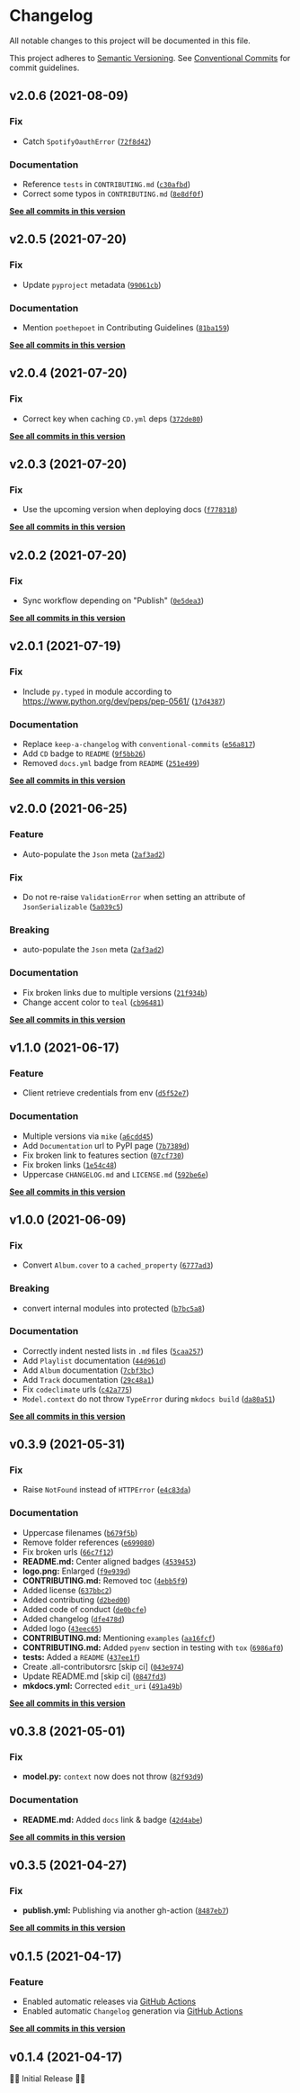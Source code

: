 # Changelog

All notable changes to this project will be documented in this file.

This project adheres to [Semantic Versioning](https://semver.org/spec/v2.0.0.html). See [Conventional Commits](https://www.conventionalcommits.org/en/v1.0.0/) for commit guidelines.

<!--next-version-placeholder-->

## v2.0.6 (2021-08-09)
### Fix
* Catch `SpotifyOauthError` ([`72f8d42`](https://github.com/the-dotify-project/dotify/commit/72f8d42888e374da79bab0dd5ed3a8102f5b239b))

### Documentation
* Reference `tests` in `CONTRIBUTING.md` ([`c30afbd`](https://github.com/the-dotify-project/dotify/commit/c30afbdfa260b7f6c0b4b254b6b4fea9ddf00fc2))
* Correct some typos in `CONTRIBUTING.md` ([`8e8df0f`](https://github.com/the-dotify-project/dotify/commit/8e8df0f546a5ec75d276d9e1b7071973ac27b50c))

**[See all commits in this version](https://github.com/the-dotify-project/dotify/compare/v2.0.5...v2.0.6)**

## v2.0.5 (2021-07-20)
### Fix
* Update `pyproject` metadata ([`99061cb`](https://github.com/the-dotify-project/dotify/commit/99061cb9fc193719e456287108cca9e025e93e9d))

### Documentation
* Mention `poethepoet` in Contributing Guidelines ([`81ba159`](https://github.com/the-dotify-project/dotify/commit/81ba159b0eaa22807936d6b0300a550a54ae6560))

**[See all commits in this version](https://github.com/the-dotify-project/dotify/compare/v2.0.4...v2.0.5)**

## v2.0.4 (2021-07-20)
### Fix
* Correct key when caching `CD.yml` deps ([`372de80`](https://github.com/the-dotify-project/dotify/commit/372de80f755ca9592fdad36768eabf3329ab762f))

**[See all commits in this version](https://github.com/the-dotify-project/dotify/compare/v2.0.3...v2.0.4)**

## v2.0.3 (2021-07-20)
### Fix
* Use the upcoming version when deploying docs ([`f778318`](https://github.com/the-dotify-project/dotify/commit/f7783189bf683e516e2b0ce9a0c9c13441acc812))

**[See all commits in this version](https://github.com/the-dotify-project/dotify/compare/v2.0.2...v2.0.3)**

## v2.0.2 (2021-07-20)
### Fix
* Sync workflow depending on "Publish" ([`0e5dea3`](https://github.com/the-dotify-project/dotify/commit/0e5dea33bdb36da452d40653a962e296652411f5))

**[See all commits in this version](https://github.com/the-dotify-project/dotify/compare/v2.0.1...v2.0.2)**

## v2.0.1 (2021-07-19)
### Fix
* Include `py.typed` in module according to https://www.python.org/dev/peps/pep-0561/ ([`17d4387`](https://github.com/the-dotify-project/dotify/commit/17d438742ea1cd054b89d97b3aa1a66c65a79fa4))

### Documentation
* Replace `keep-a-changelog` with `conventional-commits` ([`e56a817`](https://github.com/the-dotify-project/dotify/commit/e56a81707342d2815e836612b21b0ea105120b29))
* Add `CD` badge to `README` ([`9f5bb26`](https://github.com/the-dotify-project/dotify/commit/9f5bb26d54ad3b586f2f7deec27bc0508f7fb0f3))
* Removed `docs.yml` badge from `README` ([`251e499`](https://github.com/the-dotify-project/dotify/commit/251e499f282e1551563fd99cbb8b44f8fa6872f1))

**[See all commits in this version](https://github.com/the-dotify-project/dotify/compare/v2.0.0...v2.0.1)**

## v2.0.0 (2021-06-25)
### Feature
* Auto-populate the `Json` meta ([`2af3ad2`](https://github.com/the-dotify-project/dotify/commit/2af3ad2bb60cebb0088cab57b41400156b056414))

### Fix
* Do not re-raise `ValidationError` when setting an attribute of `JsonSerializable` ([`5a039c5`](https://github.com/the-dotify-project/dotify/commit/5a039c54569332d0b0b592dcd7ec26a09cd0e9ee))

### Breaking
* auto-populate the `Json` meta ([`2af3ad2`](https://github.com/the-dotify-project/dotify/commit/2af3ad2bb60cebb0088cab57b41400156b056414))

### Documentation
* Fix broken links due to multiple versions ([`21f934b`](https://github.com/the-dotify-project/dotify/commit/21f934b1710e92767357bbb0fddb148faf6df335))
* Change accent color to `teal` ([`cb96481`](https://github.com/the-dotify-project/dotify/commit/cb9648107b54adcf56253bc10dc2152bf46ec305))

**[See all commits in this version](https://github.com/the-dotify-project/dotify/compare/v1.1.0...v2.0.0)**

## v1.1.0 (2021-06-17)
### Feature
* Client retrieve credentials from env ([`d5f52e7`](https://github.com/the-dotify-project/dotify/commit/d5f52e77b407d45fe08854ec524688435dadccdd))

### Documentation
* Multiple versions via `mike` ([`a6cdd45`](https://github.com/the-dotify-project/dotify/commit/a6cdd4511b24a40a411160b77eea2784ba16620e))
* Add `Documentation` url to PyPI page ([`7b7389d`](https://github.com/the-dotify-project/dotify/commit/7b7389dfb9135609c74eff95cdfeba2fbad68a3b))
* Fix broken link to features section ([`07cf730`](https://github.com/the-dotify-project/dotify/commit/07cf730224bdd433cc59e78cc5db61bcc595dbf2))
* Fix broken links ([`1e54c48`](https://github.com/the-dotify-project/dotify/commit/1e54c48672dace21673749001ea28f0eb3c3da3b))
* Uppercase `CHANGELOG.md` and `LICENSE.md` ([`592be6e`](https://github.com/the-dotify-project/dotify/commit/592be6e7b7dddfd0643ba5db2c7a86e78e86b348))

**[See all commits in this version](https://github.com/the-dotify-project/dotify/compare/v1.0.0...v1.1.0)**

## v1.0.0 (2021-06-09)
### Fix
* Convert `Album.cover` to a `cached_property` ([`6777ad3`](https://github.com/the-dotify-project/dotify/commit/6777ad319e6b733f1f59f891afff987b4d186503))

### Breaking
* convert internal modules into protected ([`b7bc5a8`](https://github.com/the-dotify-project/dotify/commit/b7bc5a8f8da27d75d46001b7914ec8add80abd4a))

### Documentation
* Correctly indent nested lists in `.md` files ([`5caa257`](https://github.com/the-dotify-project/dotify/commit/5caa2579d9a2af769174ef196d88e7dd0b019998))
* Add `Playlist` documentation ([`44d961d`](https://github.com/the-dotify-project/dotify/commit/44d961df005b08a7c462a3e6da2c04af7ed15c92))
* Add `Album` documentation ([`7cbf3bc`](https://github.com/the-dotify-project/dotify/commit/7cbf3bcd8619aae5a8d6b544de33dd47753d1600))
* Add `Track` documentation ([`29c48a1`](https://github.com/the-dotify-project/dotify/commit/29c48a1c74fc80f2232d972d210828c03be3a294))
* Fix `codeclimate` urls ([`c42a775`](https://github.com/the-dotify-project/dotify/commit/c42a77598bdfd32b3e39bc2570ee18041af9a5cf))
* `Model.context` do not throw `TypeError` during `mkdocs build` ([`da80a51`](https://github.com/the-dotify-project/dotify/commit/da80a515995cbabd988ec277bf3ff53a11840949))

**[See all commits in this version](https://github.com/the-dotify-project/dotify/compare/v0.3.9...v1.0.0)**

## v0.3.9 (2021-05-31)
### Fix
* Raise `NotFound` instead of `HTTPError` ([`e4c83da`](https://github.com/the-dotify-project/dotify/commit/e4c83dae880f751c63bd4237762bf1a5ecf8d7aa))

### Documentation
* Uppercase filenames ([`b679f5b`](https://github.com/the-dotify-project/dotify/commit/b679f5bbc2347a9861f0e36fdfc9b24c91e104f1))
* Remove folder references ([`e699080`](https://github.com/the-dotify-project/dotify/commit/e6990800433da507b0a7ed4f2b7647b09c1ab6fb))
* Fix broken urls ([`66c7f12`](https://github.com/the-dotify-project/dotify/commit/66c7f12d15f2cf9c1fad46fa3deb4a10b78db589))
* **README.md:** Center aligned badges ([`4539453`](https://github.com/the-dotify-project/dotify/commit/45394532b430cce30a5b330e1cc4efa142c5a464))
* **logo.png:** Enlarged ([`f9e939d`](https://github.com/the-dotify-project/dotify/commit/f9e939d5750af12e05a342ea3ae18bdc5c1157d2))
* **CONTRIBUTING.md:** Removed toc ([`4ebb5f9`](https://github.com/the-dotify-project/dotify/commit/4ebb5f9426c7bd4bc79975537fe03ebb2a01a0dd))
* Added license ([`637bbc2`](https://github.com/the-dotify-project/dotify/commit/637bbc22590d666d30bb97a3dc1aed336b8c9300))
* Added contributing ([`d2bed00`](https://github.com/the-dotify-project/dotify/commit/d2bed003388ec4d5da5c8999bb6684869f8466c8))
* Added code of conduct ([`de0bcfe`](https://github.com/the-dotify-project/dotify/commit/de0bcfe5267c9af936ec17442810495be1ddc309))
* Added changelog ([`dfe478d`](https://github.com/the-dotify-project/dotify/commit/dfe478d25ea04a7aaafb71cb3d0a250432bbcbb4))
* Added logo ([`43eec65`](https://github.com/the-dotify-project/dotify/commit/43eec6526b4009bfa360099378d94d89354d20cb))
* **CONTRIBUTING.md:** Mentioning `examples` ([`aa16fcf`](https://github.com/the-dotify-project/dotify/commit/aa16fcffff2871e6a9a116e1d0d990fbb048f389))
* **CONTRIBUTING.md:** Added `pyenv` section in testing with `tox` ([`6986af0`](https://github.com/the-dotify-project/dotify/commit/6986af00f24ed617e05cf47f36ba17e6ec779d3b))
* **tests:** Added a `README` ([`437ee1f`](https://github.com/the-dotify-project/dotify/commit/437ee1f6860c91411047f94de197ce4a69ea6e4e))
* Create .all-contributorsrc [skip ci] ([`043e974`](https://github.com/the-dotify-project/dotify/commit/043e97453c4c0df94e30a6a1fc48198642469335))
* Update README.md [skip ci] ([`0847fd3`](https://github.com/the-dotify-project/dotify/commit/0847fd3af716c4903cc58564aa324777cbef69d6))
* **mkdocs.yml:** Corrected `edit_uri` ([`491a49b`](https://github.com/the-dotify-project/dotify/commit/491a49b684a3bfd0f7d31e0ee9596e3b975afa65))

**[See all commits in this version](https://github.com/the-dotify-project/dotify/compare/v0.3.8...v0.3.9)**

## v0.3.8 (2021-05-01)
### Fix
* **model.py:** `context` now does not throw ([`82f93d9`](https://github.com/the-dotify-project/dotify/commit/82f93d92e16860e3dd751125e0c5f72125781231))

### Documentation
* **README.md:** Added `docs` link & badge ([`42d4abe`](https://github.com/the-dotify-project/dotify/commit/42d4abe9b050f0cca20db6ea002e3cea07dcb6ab))

**[See all commits in this version](https://github.com/the-dotify-project/dotify/compare/v0.3.5...v0.3.8)**

## v0.3.5 (2021-04-27)
### Fix
* **publish.yml:** Publishing via another gh-action ([`8487eb7`](https://github.com/the-dotify-project/dotify/commit/8487eb7dc5f24ede32f5300f6f0d640fd0b21c0c))

**[See all commits in this version](https://github.com/the-dotify-project/dotify/compare/v0.1.5...v0.3.5)**

## v0.1.5 (2021-04-17)
### Feature

- Enabled automatic releases via [GitHub Actions](.github/workflows/publish.yml)
- Enabled automatic `Changelog` generation via [GitHub Actions](.github/workflows/generate-changelog.yml)

**[See all commits in this version](https://github.com/the-dotify-project/dotify/compare/v0.1.4...v0.1.5)**

## v0.1.4 (2021-04-17)

🎂🎉 Initial Release 🎂🎉
